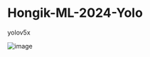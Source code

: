 # Hongik-ML-2024-Yolo

yolov5x

![image](https://github.com/SeieunYoo/Hongik-ML-2024-Yolo/assets/101736358/37c0ae6e-e381-4515-bbe0-5d378cc05a8f)
